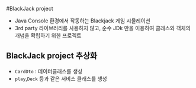 #BlackJack project
* Java Console 환경에서 작동하는 Blackjack 게임 시물레이션
* 3rd party 라이브러리를 사용하지 않고, 순수 JDk 만을 이용하여 클래스와 객체의 개념을 확립하기 위한 프로젝트

## BlackJack project 추상화
* `CardDto` : 데이터클래스를 생성
* `play`,`Deck` 등과 같은 서비스 클래스를 생성